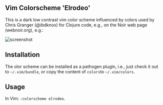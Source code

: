 ## Vim Colorscheme 'Elrodeo'

This is a dark low contrast vim color scheme influenced by colors used by Chris Granger (@ibdknox) for Clojure code, e.g., on the Noir web page (webnoir.org), e.g.:

![screenshot](https://github.com/chmllr/vim-colorscheme-elrodeo/raw/master/screenshot.png)

## Installation

The olor scheme can be installed as a pathogen plugin, i.e., just check it out to `~/.vim/bundle`, or copy the content of `colors`to `~/.vim/colors`.

## Usage

In Vim: `:colorscheme elrodeo`.
